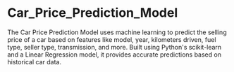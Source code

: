 # Car_Price_Prediction_Model
The Car Price Prediction Model uses machine learning to predict the selling price of a car based on features like model, year, kilometers driven, fuel type, seller type, transmission, and more. Built using Python's scikit-learn and a Linear Regression model, it provides accurate predictions based on historical car data.
